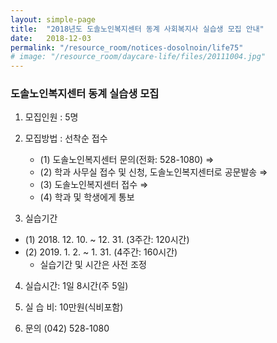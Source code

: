 ```yaml
---
layout: simple-page
title:  "2018년도 도솔노인복지센터 동계 사회복지사 실습생 모집 안내"
date:   2018-12-03
permalink: "/resource_room/notices-dosolnoin/life75"
# image: "/resource_room/daycare-life/files/20111004.jpg"
---
```


### **도솔노인복지센터 동계 실습생 모집**

 
1. 모집인원 : 5명
 
2. 모집방법 : 선착순 접수
    - (1) 도솔노인복지센터 문의(전화: 528-1080) ⇒
    - (2) 학과 사무실 접수 및 신청, 도솔노인복지센터로 공문발송 ⇒ 
    - (3) 도솔노인복지센터 접수 ⇒ 
    - (4) 학과 및 학생에게 통보
 
3. 실습기간
  - (1) 2018. 12. 10.  ~ 12. 31.  (3주간: 120시간)
  - (2) 2019. 1. 2.  ~ 1. 31.  (4주간: 160시간) 
    * 실습기간 및 시간은 사전 조정
 
4. 실습시간: 1일 8시간(주 5일)
 
5. 실 습 비: 10만원(식비포함) 
 
6. 문의 (042) 528-1080
